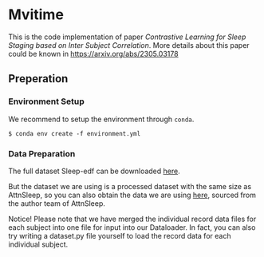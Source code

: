 # Mvitime

This is the code implementation of paper  *Contrastive Learning for Sleep Staging based on Inter Subject Correlation*. More details about this paper could be known in https://arxiv.org/abs/2305.03178

## Preperation

### Environment Setup 

We recommend to setup the environment through `conda`.

```shell
$ conda env create -f environment.yml
```

### Data Preparation

The full dataset Sleep-edf can be downloaded [here](https://physionet.org/content/sleep-edfx/1.0.0/).

But the dataset we are using is a processed dataset with the same size as AttnSleep, so you can also obtain the data we are using [here](https://researchdata.ntu.edu.sg/dataverse/attnSleep), sourced from the author team of AttnSleep.

Notice! 
Please note that we have merged the individual record data files for each subject into one file for input into our Dataloader. In fact, you can also try writing a dataset.py file yourself to load the record data for each individual subject.
